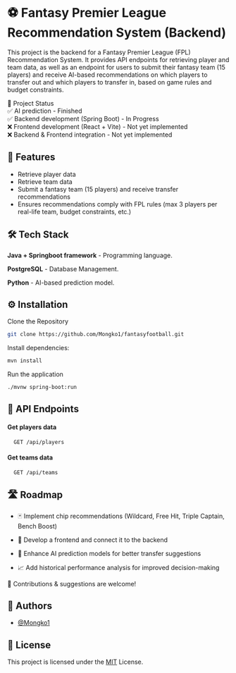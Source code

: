 # ⚽ Fantasy Premier League Recommendation System (Backend)

This project is the backend for a Fantasy Premier League (FPL) Recommendation System. It provides API endpoints for retrieving player and team data, as well as an endpoint for users to submit their fantasy team (15 players) and receive AI-based recommendations on which players to transfer out and which players to transfer in, based on game rules and budget constraints.

📌 Project Status\
✅ AI prediction - Finished\
✅ Backend development (Spring Boot) - In Progress\
❌ Frontend development (React + Vite) - Not yet implemented\
❌ Backend & Frontend integration - Not yet implemented

## 🚀 Features

- Retrieve player data
- Retrieve team data
- Submit a fantasy team (15 players) and receive transfer recommendations
- Ensures recommendations comply with FPL rules (max 3 players per real-life team, budget constraints, etc.)


## 🛠️ Tech Stack

**Java + Springboot framework** - Programming language.

**PostgreSQL** - Database Management.

**Python** - AI-based prediction model.
## ⚙️ Installation

Clone the Repository

```bash
git clone https://github.com/Mongko1/fantasyfootball.git
```

Install dependencies:
```bash
mvn install  
```

Run the application
```bash
./mvnw spring-boot:run
```
## 🔗 API Endpoints

#### Get players data

```http
  GET /api/players
```

#### Get teams data

```http
  GET /api/teams
```

## 🛣️ Roadmap

- 🃏 Implement chip recommendations (Wildcard, Free Hit, Triple Captain, Bench Boost)
- 🎨 Develop a frontend and connect it to the backend

- 🤖 Enhance AI prediction models for better transfer suggestions

- 📈 Add historical performance analysis for improved decision-making

🙌 Contributions & suggestions are welcome!
## 🤝 Authors

- [@Mongko1](https://www.github.com/Mongko1)


## 📜 License


This project is licensed under the [MIT](https://choosealicense.com/licenses/mit/) License.


